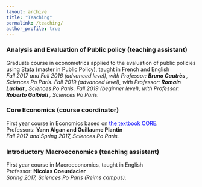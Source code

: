 ```yaml
---
layout: archive
title: "Teaching"
permalink: /teaching/
author_profile: true
---
```


### Analysis and Evaluation of Public policy (teaching assistant)
Graduate course in econometrics applied to the evaluation of public policies using Stata (master in Public Policy), taught in French and English         
<i> Fall 2017 and Fall 2016 (advanced level), with Professor: <b> Bruno Cautrès </b>, Sciences Po Paris. </i>
<i> Fall 2019 (advanced level), with Professor: <b> Romain Lachat </b>, Sciences Po Paris. </i>
<i> Fall 2019 (beginner level), with Professor: <b> Roberto Galbiati </b>, Sciences Po Paris. </i>

### Core Economics (course coordinator) ###
First year course in Economics based on <a href='http://www.core-econ.org/' style="color:blue">the textbook CORE</a>.  
Professors: <b> Yann Algan and Guillaume Plantin </b>  
<i> Fall 2017 and Spring 2017, Sciences Po Paris. </i>

### Introductory Macroeconomics (teaching assistant)
First year course in Macroeconomics, taught in English  
Professor: <b>  Nicolas Coeurdacier </b>   
<i> Spring 2017, Sciences Po Paris (Reims campus). </i>

